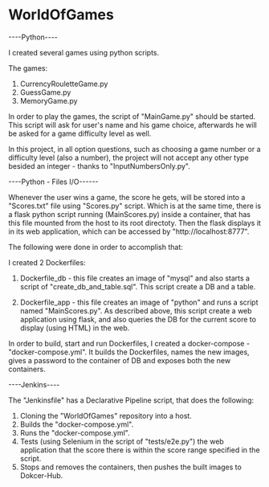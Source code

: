 # WorldOfGames

----Python----

I created several games using python scripts.

The games:
1. CurrencyRouletteGame.py
2. GuessGame.py
3. MemoryGame.py

In order to play the games, the script of "MainGame.py" should be started. This script will ask for user's name and his game choice, afterwards he will be asked for a game difficulty level as well.

In this project, in all option questions, such as choosing a game number or a difficulty level (also a number), the project will not accept any other type besided an integer - thanks to "InputNumbersOnly.py".

----Python - Files I/O------

Whenever the user wins a game, the score he gets, will be stored into a "Scores.txt" file using "Scores.py" script. Which is at the same time, there is a flask python script running (MainScores.py) inside a container, that has this file mounted from the host to its root directoty. Then the flask displays it in its web application, which can be accessed by "http://localhost:8777".

The following were done in order to accomplish that:

I created 2 Dockerfiles:

1. Dockerfile_db - this file creates an image of "mysql" and also starts a script of "create_db_and_table.sql". This script create a DB and a table.

2. Dockerfile_app - this file creates an image of "python" and runs a script named "MainScores.py". As described above, this script create a web application using flask, and also queries the DB for the current score to display (using HTML) in the web.

In order to build, start and run Dockerfiles, I created a docker-compose - "docker-compose.yml". It builds the Dockerfiles, names the new images, gives a password to the container of DB and exposes both the new containers.

----Jenkins----

The "Jenkinsfile" has a Declarative Pipeline script, that does the following:

1. Cloning the "WorldOfGames" repository into a host.
2. Builds the "docker-compose.yml".
3. Runs the "docker-compose.yml".
4. Tests (using Selenium in the script of "tests/e2e.py") the web application that the score there is within the score range specified in the script.
5. Stops and removes the containers, then pushes the built images to Dokcer-Hub.
